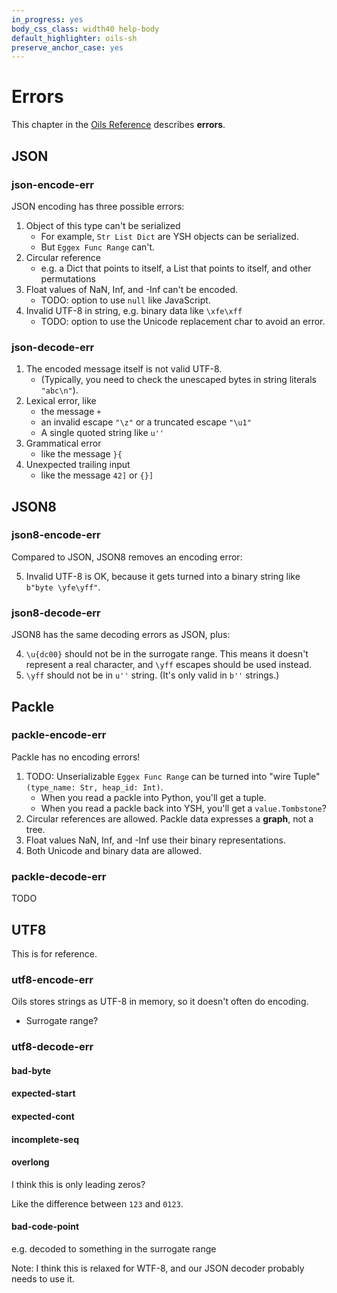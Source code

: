```yaml
---
in_progress: yes
body_css_class: width40 help-body
default_highlighter: oils-sh
preserve_anchor_case: yes
---
```


Errors
======

This chapter in the [Oils Reference](index.html) describes **errors**.

<div id="toc">
</div>


## JSON

### json-encode-err

JSON encoding has three possible errors:

1. Object of this type can't be serialized
   - For example, `Str List Dict` are YSH objects can be serialized.
   - But `Eggex Func Range` can't.
1. Circular reference
   - e.g. a Dict that points to itself, a List that points to itself, and other
     permutations
1. Float values of NaN, Inf, and -Inf can't be encoded.
   - TODO: option to use `null` like JavaScript.
1. Invalid UTF-8 in string, e.g. binary data like `\xfe\xff`
   - TODO: option to use the Unicode replacement char to avoid an error.

### json-decode-err

1. The encoded message itself is not valid UTF-8.
   - (Typically, you need to check the unescaped bytes in string literals
     `"abc\n"`).
1. Lexical error, like
   - the message `+`
   - an invalid escape `"\z"` or a truncated escape `"\u1"`
   - A single quoted string like `u''`
1. Grammatical error
   - like the message `}{`
1. Unexpected trailing input
   - like the message `42]` or `{}]`

## JSON8

### json8-encode-err

Compared to JSON, JSON8 removes an encoding error:

5. Invalid UTF-8 is OK, because it gets turned into a binary string like
   `b"byte \yfe\yff"`.

### json8-decode-err

JSON8 has the same decoding errors as JSON, plus:

4. `\u{dc00}` should not be in the surrogate range.  This means it doesn't
   represent a real character, and `\yff` escapes should be used instead.
4. `\yff` should not be in `u''` string.  (It's only valid in `b''` strings.)

## Packle

### packle-encode-err

Packle has no encoding errors!

1. TODO: Unserializable `Eggex Func Range` can be turned into "wire Tuple"
   `(type_name: Str, heap_id: Int)`.
   - When you read a packle into Python, you'll get a tuple.
   - When you read a packle back into YSH, you'll get a `value.Tombstone`?
1. Circular references are allowed.  Packle data expresses a **graph**, not a
   tree.
1. Float values NaN, Inf, and -Inf use their binary representations.
1. Both Unicode and binary data are allowed.

### packle-decode-err

TODO

## UTF8

This is for reference.

### utf8-encode-err

Oils stores strings as UTF-8 in memory, so it doesn't often do encoding.

- Surrogate range?

### utf8-decode-err

#### bad-byte   

#### expected-start   

#### expected-cont

#### incomplete-seq   

#### overlong

I think this is only leading zeros?

Like the difference between `123` and `0123`.

#### bad-code-point

e.g. decoded to something in the surrogate range

Note: I think this is relaxed for WTF-8, and our JSON decoder probably needs to
use it.


